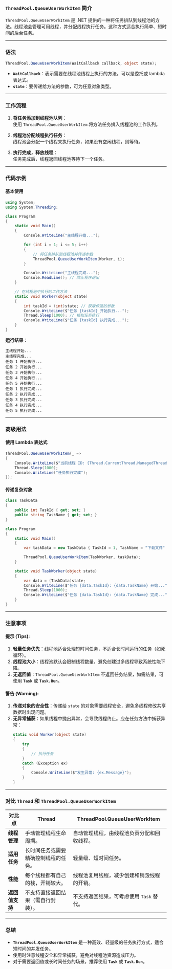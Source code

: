 ### **`ThreadPool.QueueUserWorkItem` 简介**

`ThreadPool.QueueUserWorkItem` 是 .NET 提供的一种将任务排队到线程池的方法。线程池会管理可用线程，并分配线程执行任务。这种方式适合执行简单、短时间的后台任务。

---

### **语法**

```csharp
ThreadPool.QueueUserWorkItem(WaitCallback callback, object state);
```

- **`WaitCallback`**：表示需要在线程池线程上执行的方法。可以是委托或 lambda 表达式。
- **`state`**：要传递给方法的参数，可为任意对象类型。

---

### **工作流程**

1. **将任务添加到线程池队列**：  
   使用 `ThreadPool.QueueUserWorkItem` 将方法任务排入线程池的工作队列。

2. **线程池分配线程执行任务**：  
   线程池会分配一个线程来执行任务，如果没有空闲线程，则等待。

3. **执行完成，释放线程**：  
   任务完成后，线程返回线程池等待下一个任务。

---

### **代码示例**

#### **基本使用**

```csharp
using System;
using System.Threading;

class Program
{
    static void Main()
    {
        Console.WriteLine("主线程开始...");

        for (int i = 1; i <= 5; i++)
        {
            // 将任务排队到线程池并传递参数
            ThreadPool.QueueUserWorkItem(Worker, i);
        }

        Console.WriteLine("主线程完成...");
        Console.ReadLine(); // 防止程序退出
    }

    // 在线程池中执行的工作方法
    static void Worker(object state)
    {
        int taskId = (int)state; // 获取传递的参数
        Console.WriteLine($"任务 {taskId} 开始执行...");
        Thread.Sleep(1000); // 模拟任务执行
        Console.WriteLine($"任务 {taskId} 执行完成...");
    }
}
```

**运行结果**：
```
主线程开始...
主线程完成...
任务 1 开始执行...
任务 2 开始执行...
任务 3 开始执行...
任务 4 开始执行...
任务 5 开始执行...
任务 1 执行完成...
任务 2 执行完成...
任务 3 执行完成...
任务 4 执行完成...
任务 5 执行完成...
```

---

### **高级用法**

#### **使用 Lambda 表达式**

```csharp
ThreadPool.QueueUserWorkItem(_ =>
{
    Console.WriteLine($"当前线程 ID: {Thread.CurrentThread.ManagedThreadId}");
    Thread.Sleep(1000);
    Console.WriteLine("任务执行完成");
});
```

#### **传递复杂对象**

```csharp
class TaskData
{
    public int TaskId { get; set; }
    public string TaskName { get; set; }
}

class Program
{
    static void Main()
    {
        var taskData = new TaskData { TaskId = 1, TaskName = "下载文件" };

        ThreadPool.QueueUserWorkItem(TaskWorker, taskData);
    }

    static void TaskWorker(object state)
    {
        var data = (TaskData)state;
        Console.WriteLine($"任务 {data.TaskId}: {data.TaskName} 开始...");
        Thread.Sleep(1000);
        Console.WriteLine($"任务 {data.TaskId}: {data.TaskName} 完成...");
    }
}
```

---

### **注意事项**

#### **提示 (Tips):**
1. **轻量任务优先**：线程池适合处理短时间任务，不适合长时间运行的任务（如死循环）。
2. **线程池大小**：线程池默认会限制线程数量，避免创建过多线程导致系统性能下降。
3. **无返回值**：`ThreadPool.QueueUserWorkItem` 不返回任务结果，如需结果，可使用 **`Task`** 或 **`Task.Run`**。

#### **警告 (Warning):**
1. **传递对象的安全性**：传递给 `state` 的对象需要线程安全，避免多线程修改共享数据时出现问题。
2. **无异常捕获**：如果线程中抛出异常，会导致线程终止。应在任务方法中捕获异常：
   ```csharp
   static void Worker(object state)
   {
       try
       {
           // 执行任务
       }
       catch (Exception ex)
       {
           Console.WriteLine($"发生异常: {ex.Message}");
       }
   }
   ```

---

### **对比 `Thread` 和 `ThreadPool.QueueUserWorkItem`**

| **对比点**           | **Thread**                                 | **ThreadPool.QueueUserWorkItem**             |
|----------------------|--------------------------------------------|----------------------------------------------|
| **线程管理**         | 手动管理线程生命周期。                     | 自动管理线程，由线程池负责分配和回收线程。       |
| **适用任务**         | 长时间任务或需要精确控制线程的任务。         | 轻量级、短时间任务。                          |
| **性能**             | 每个线程都有自己的栈，开销较大。            | 线程池复用线程，减少创建和销毁线程的开销。       |
| **返回值支持**       | 不支持直接返回结果（需自行封装）。           | 不支持返回结果，可考虑使用 `Task` 替代。         |

---

### **总结**

- **`ThreadPool.QueueUserWorkItem`** 是一种高效、轻量级的任务执行方式，适合短时间的并发任务。
- 使用时注意线程安全和异常捕获，避免对线程池资源造成压力。
- 对于需要返回值或长时间任务的场景，推荐使用 **`Task`** 或 **`Task.Run`**。
